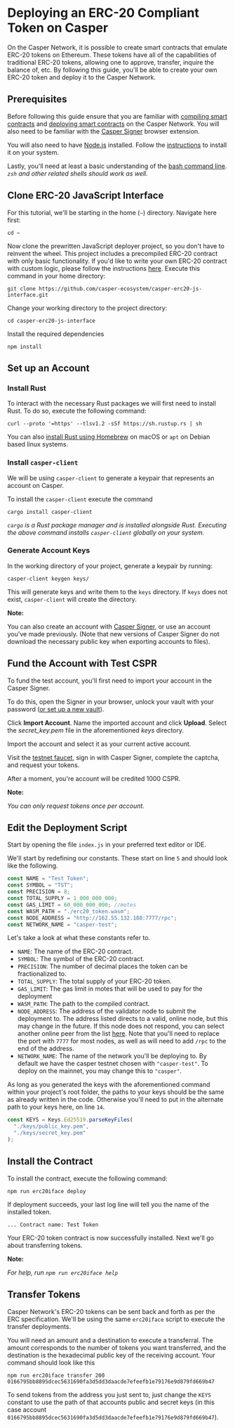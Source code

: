 # Deploying an ERC-20 Compliant Token on Casper

On the Casper Network, it is possible to create smart contracts that emulate ERC-20 tokens on Ethereum. These tokens have all of the capabilities of traditional ERC-20 tokens, allowing one to approve, transfer, inquire the balance of, etc. By following this guide, you'll be able to create your own ERC-20 token and deploy it to the Casper Network.

## Prerequisites

Before following this guide ensure that you are familiar with [compiling smart contracts](https://casper.network/docs/dapp-dev-guide/getting-started) and [deploying smart contracts](https://casper.network/docs/dapp-dev-guide/deploying-contracts) on the Casper Network. You will also need to be familiar with the [Casper Signer](https://chrome.google.com/webstore/detail/casperlabs-signer/djhndpllfiibmcdbnmaaahkhchcoijce?hl=en) browser extension.

You will also need to have [Node.js](https://nodejs.org/en/) installed. Follow the [instructions](https://nodejs.org/en/download) to install it on your system.

Lastly, you'll need at least a basic understanding of the [bash command line](https://www.gnu.org/software/bash/manual/bash.html). *`zsh` and other related shells should work as well.*

## Clone ERC-20 JavaScript Interface

For this tutorial, we'll be starting in the home (`~`) directory. Navigate here first:

`cd ~`

Now clone the prewritten JavaScript deployer project, so you don't have to reinvent the wheel. This project includes a precompiled ERC-20 contract with only basic functionality. If you'd like to write your own ERC-20 contract with custom logic, please follow the instructions [here](https://casper.network/docs/writing-contracts). Execute this command in your home directory:

`git clone https://github.com/casper-ecosystem/casper-erc20-js-interface.git`

Change your working directory to the project directory:

`cd casper-erc20-js-interface`

Install the required dependencies

`npm install`

## Set up an Account

### Install Rust

To interact with the necessary Rust packages we will first need to install Rust. To do so, execute the following command:

`curl --proto '=https' --tlsv1.2 -sSf https://sh.rustup.rs | sh`

You can also [install Rust using Homebrew](https://formulae.brew.sh/formula/rust) on macOS or `apt` on Debian based linux systems.

### Install `casper-client`

We will be using `casper-client` to generate a keypair that represents an account on Casper.

To install the `casper-client` execute the command

`cargo install casper-client`

*`cargo` is a Rust package manager and is installed alongside Rust. Executing the above command installs `casper-client` globally on your system.*

### Generate Account Keys

In the working directory of your project, generate a keypair by running:

`casper-client keygen keys/`

This will generate keys and write them to the `keys` directory. If `keys` does not exist, `casper-client` will create the directory.

**Note:**

You can also create an account with [Casper Signer](https://chrome.google.com/webstore/detail/casperlabs-signer/djhndpllfiibmcdbnmaaahkhchcoijce), or use an account you've made previously. (Note that new versions of Casper Signer do not download the necessary public key when exporting accounts to files).

## Fund the Account with Test CSPR

To fund the test account, you'll first need to import your account in the Casper Signer.

To do this, open the Signer in your browser, unlock your vault with your password ([or set up a new vault](https://casper.network/docs/workflow/signer-guide#12-logging-in-to-the-casper-signer)).

Click **Import Account**. Name the imported account and click **Upload**. Select the *secret_key.pem* file in the aforementioned *keys* directory.

Import the account and select it as your current active account.

Visit the [testnet faucet](https://testnet.cspr.live/tools/faucet), sign in with Casper Signer, complete the captcha, and request your tokens.

After a moment, you're account will be credited 1000 CSPR.

**Note:**

*You can only request tokens once per account.*

## Edit the Deployment Script

Start by opening the file `index.js` in your preferred text editor or IDE.

We'll start by redefining our constants. These start on line `5` and should look like the following.

```javascript
const NAME = "Test Token";
const SYMBOL = "TST";
const PRECISION = 8;
const TOTAL_SUPPLY = 1_000_000_000;
const GAS_LIMIT = 60_000_000_000; //motes
const WASM_PATH = "./erc20_token.wasm";
const NODE_ADDRESS = "http://162.55.132.188:7777/rpc";
const NETWORK_NAME = "casper-test";
```

Let's take a look at what these constants refer to.

* `NAME`: The name of the ERC-20 contract.
* `SYMBOL`: The symbol of the ERC-20 contract.
* `PRECISION`: The number of decimal places the token can be fractionalized to.
* `TOTAL_SUPPLY`: The total supply of your ERC-20 token.
* `GAS_LIMIT`: The gas limit in motes that will be used to pay for the deployment
* `WASM_PATH`: The path to the compiled contract.
* `NODE_ADDRESS`: The address of the validator node to submit the deployment to. The address listed directs to a valid, online node, but this may change in the future. If this node does not respond, you can select another online peer from the list [here](https://testnet.cspr.live/tools/peers). Note that you'll need to replace the port with `7777` for most nodes, as well as will need to add `/rpc` to the end of the address.
* `NETWORK_NAME`: The name of the network you'll be deploying to. By default we have the casper testnet chosen with `"casper-test"`. To deploy on the mainnet, you may change this to `"casper"`.

As long as you generated the keys with the aforementioned command within your project's root folder, the paths to your keys should be the same as already written in the code. Otherwise you'll need to put in the alternate path to your keys here, on line `14`.

```javascript
const KEYS = Keys.Ed25519.parseKeyFiles(
  "./keys/public_key.pem",
  "./keys/secret_key.pem"
);
```

## Install the Contract

To install the contract, execute the following command:

`npm run erc20iface deploy`

If deployment succeeds, your last log line will tell you the name of the installed token.

`... Contract name: Test Token`

Your ERC-20 token contract is now successfully installed. Next we'll go about transferring tokens.

**Note:**

*For help, run `npm run erc20iface help`*

## Transfer Tokens

Casper Network's ERC-20 tokens can be sent back and forth as per the ERC specification. We'll be using the same  `erc20iface` script to execute the transfer deployments.

You will need an amount and a destination to execute a transferral. The amount corresponds to the number of tokens you want transferred, and the destination is the hexadecimal public key of the receiving account. Your command should look like this

`npm run erc20iface transfer 200 0166795bb8895dcec5631690fa3d5dd3daacde7efeefb1e79176e9d879fd669b47`

To send tokens from the address you just sent to, just change the `KEYS` constant to use the path of that accounts public and secret keys (in this case account `0166795bb8895dcec5631690fa3d5dd3daacde7efeefb1e79176e9d879fd669b47`).

